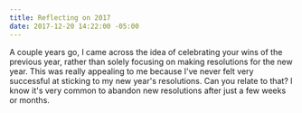 ```yaml
---
title: Reflecting on 2017
date: 2017-12-20 14:22:00 -05:00
---
```


A couple years go, I came across the idea of celebrating your wins of the previous year, rather than solely focusing on making resolutions for the new year. This was really appealing to me because I've never felt very successful at sticking to my new year's resolutions. Can you relate to that? I know it's very common to abandon new resolutions after just a few weeks or months. 